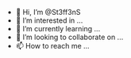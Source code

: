 - 👋 Hi, I’m @St3ff3nS
- 👀 I’m interested in ...
- 🌱 I’m currently learning ...
- 💞️ I’m looking to collaborate on ...
- 📫 How to reach me ...

<!---
St3ff3nS/St3ff3nS is a ✨ special ✨ repository because its `README.md` (this file) appears on your GitHub profile.
You can click the Preview link to take a look at your changes.
--->
